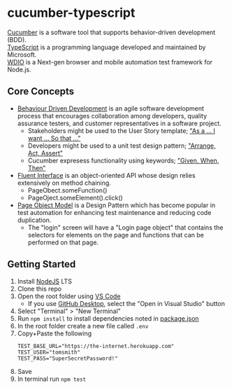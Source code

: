 # cucumber-typescript
[Cucumber](https://cucumber.io/) is a software tool that supports behavior-driven development (BDD). </br>
[TypeScript](https://www.typescriptlang.org/) is a programming language developed and maintained by Microsoft. </br>
[WDIO](https://webdriver.io/) is a Next-gen browser and mobile automation test framework for Node.js.

## Core Concepts
* [Behaviour Driven Development](https://en.wikipedia.org/wiki/Behavior-driven_development) is an agile software development process that encourages collaboration among developers, quality assurance testers, and customer representatives in a software project.
  * Stakeholders might be used to the User Story template; ["As a … I want … So that …"](https://martinfowler.com/bliki/UserStory.html)
  * Developers might be used to a unit test design pattern; ["Arrange, Act, Assert"](http://wiki.c2.com/?ArrangeActAssert)
  * Cucumber expresess functionality using keywords; ["Given, When, Then"](https://en.wikipedia.org/wiki/Given-When-Then)
* [Fluent Interface](https://en.wikipedia.org/wiki/Fluent_interface) is an object-oriented API whose design relies extensively on method chaining.
  * PageObect.someFunction()
  * PageOject.someElement().click()
* [Page Object Model](https://www.selenium.dev/documentation/en/guidelines_and_recommendations/page_object_models/) is a Design Pattern which has become popular in test automation for enhancing test maintenance and reducing code duplication. </br>
  * The "login" screen will have a "Login page object" that contains the selectors for elements on the page and functions that can be performed on that page.

## Getting Started
1. Install [NodeJS](https://nodejs.org/en/) LTS
1. Clone this repo
1. Open the root folder using [VS Code](https://code.visualstudio.com/)
   * If you use [GitHub Desktop](https://desktop.github.com/), select the "Open in Visual Studio" button
1. Select "Terminal" > "New Terminal"
1. Run `npm install` to install dependencies noted in [package.json](/package.json)
1. In the root folder create a new file called `.env`
1. Copy+Paste the following
   ```
   TEST_BASE_URL="https://the-internet.herokuapp.com"
   TEST_USER="tomsmith"
   TEST_PASS="SuperSecretPassword!"
   ```
1. Save
1. In terminal run `npm test`

